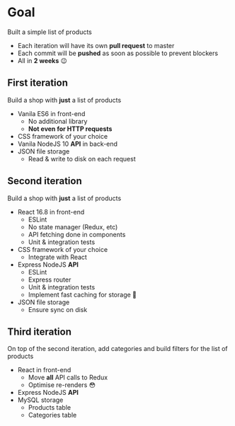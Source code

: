# Goal

Built a simple list of products
- Each iteration will have its own **pull request** to master
- Each commit will be **pushed** as soon as possible to prevent blockers
- All in **2 weeks** 😉

## First iteration

Build a shop with **just** a list of products

- Vanila ES6 in front-end
    - No additional library
    - **Not even for HTTP requests**
- CSS framework of your choice
- Vanila NodeJS 10 **API** in back-end
- JSON file storage
    - Read & write to disk on each request

## Second iteration

Build a shop with **just** a list of products

- React 16.8 in front-end
    - ESLint
    - No state manager (Redux, etc)
    - API fetching done in components
    - Unit & integration tests
- CSS framework of your choice
    - Integrate with React
- Express NodeJS **API**
    - ESLint
    - Express router
    - Unit & integration tests
    - Implement fast caching for storage 🤯
- JSON file storage
    - Ensure sync on disk

## Third iteration

On top of the second iteration, add categories and build filters for the list of products

- React in front-end
    - Move **all** API calls to Redux
    - Optimise re-renders 😳
- Express NodeJS **API**
- MySQL storage
    - Products table
    - Categories table
